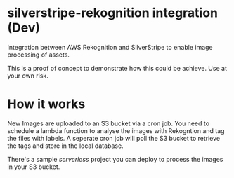 # silverstripe-rekognition integration (Dev)
Integration between AWS Rekognition and SilverStripe to enable image processing of assets.

This is a proof of concept to demonstrate how this could be achieve. Use at your own risk.

# How it works
New Images are uploaded to an S3 bucket via a cron job. You need to schedule a lambda function to analyse the images with Rekogntion and tag the files with labels. A seperate cron job will poll the S3 bucket to retrieve the tags and store in the local database.

There's a sample _serverless_ project you can deploy to process the images in your S3 bucket.
